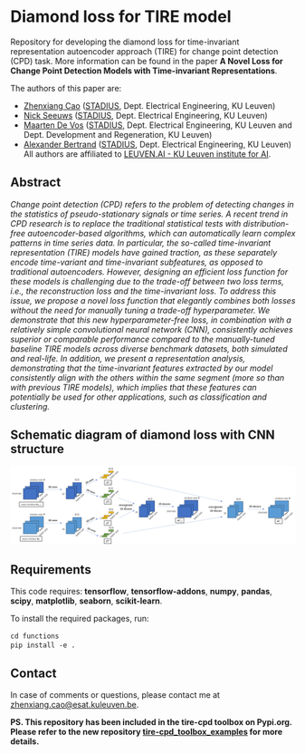 # Diamond loss for TIRE model
Repository for developing the diamond loss for time-invariant representation autoencoder approach (TIRE) for change point detection (CPD) task. More information can be found in the paper **A Novel Loss for Change Point Detection Models with Time-invariant Representations**.


The authors of this paper are:

- [Zhenxiang Cao](https://www.esat.kuleuven.be/stadius/person.php?id=2380) ([STADIUS](https://www.esat.kuleuven.be/stadius/), Dept. Electrical Engineering, KU Leuven)
- [Nick Seeuws](https://www.esat.kuleuven.be/stadius/person.php?id=2318) ([STADIUS](https://www.esat.kuleuven.be/stadius/), Dept. Electrical Engineering, KU Leuven)
- [Maarten De Vos](https://www.esat.kuleuven.be/stadius/person.php?id=203) ([STADIUS](https://www.esat.kuleuven.be/stadius/), Dept. Electrical Engineering, KU Leuven and Dept. Development and Regeneration, KU Leuven)
- [Alexander Bertrand](https://www.esat.kuleuven.be/stadius/person.php?id=331) ([STADIUS](https://www.esat.kuleuven.be/stadius/), Dept. Electrical Engineering, KU Leuven)
All authors are affiliated to [LEUVEN.AI - KU Leuven institute for AI](https://ai.kuleuven.be).

## Abstract
*Change point detection (CPD) refers to the problem of detecting changes in the statistics of pseudo-stationary signals or time series. A recent trend in CPD research is to replace the traditional statistical tests with distribution-free autoencoder-based algorithms, which can automatically learn complex patterns in time series data. In particular, the so-called time-invariant representation (TIRE) models have gained traction, as these separately encode time-variant and time-invariant subfeatures, as opposed to traditional autoencoders. However, designing an efficient loss function for these models is challenging due to the trade-off between two loss terms, i.e., the reconstruction loss and the time-invariant loss. To address this issue, we propose a novel loss function that elegantly combines both losses without the need for manually tuning a trade-off hyperparameter. We demonstrate that this new hyperparameter-free loss, in combination with a relatively simple convolutional neural network (CNN), consistently achieves superior or comparable performance compared to the manually-tuned baseline TIRE models across diverse benchmark datasets, both simulated and real-life. In addition, we present a representation analysis, demonstrating that the time-invariant features extracted by our model consistently align with the others within the same segment (more so than with previous TIRE models), which implies that these features can potentially be used for other applications, such as classification and clustering.*

## Schematic diagram of diamond loss with CNN structure
![Image text](https://github.com/caozhenxiang/diamond-loss/blob/main/figures/diamond-cnn.png)

## Requirements
This code requires:
**tensorflow**,
**tensorflow-addons**,
**numpy**,
**pandas**,
**scipy**,
**matplotlib**,
**seaborn**,
**scikit-learn**.

To install the required packages, run:

```
cd functions
pip install -e .
```

## Contact
In case of comments or questions, please contact me at <zhenxiang.cao@esat.kuleuven.be>. 

**PS. This repository has been included in the tire-cpd toolbox on Pypi.org. Please refer to the new repository [tire-cpd_toolbox_examples](https://github.com/caozhenxiang/tire-cpd_toolbox_examples) for more details.**
